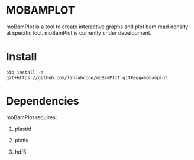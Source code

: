 MOBAMPLOT
=========

moBamPlot is a tool to create interactive graphs and plot bam read density at specific loci. moBamPlot is currently under development.

Install
=======

```
pip install -e git+https://github.com/linlabcode/moBamPlot.git#egg=mobamplot
```

Dependencies
============

moBamPlot requires:

  1. plastid

  2. plotly

  3. hdf5
